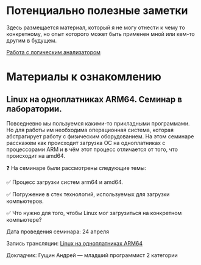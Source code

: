 # Потенциально полезные заметки 

Здесь размещается материал, который я не могу отнести к чему то конкретному, но опыт которого может быть применен мной или кем-то другим в будущем.

[Работа с логическим анализатором](https://github.com/Besogon1238/SSU-BaseALT/blob/main/Subpages/Additional_Subpages/Logic%20Analyser.md)

# Материалы к ознакомлению

## Linux на одноплатниках ARM64. Семинар в лаборатории.

Повседневно мы пользуемся какими-то прикладными программами. Но для работы им необходима операционная система, которая абстрагирует работу с физическим оборудованием. На этом семинаре расскажем как происходит загрузка ОС на одноплатниках с процессорами ARM и в чём этот процесс отличается от того, что происходит на amd64.

❓ На семинаре были рассмотрены следующие темы:

✅ Процесс загрузки систем arm64 и amd64.

✅ Погружение в стек технологий, используемых для загрузки компьютеров.

✅ Что нужно для того, чтобы Linux мог загрузиться на конкретном компьютере?

Дата проведения семинара: 24 апреля

Запись трансляции: [Linux на одноплатниках ARM64](https://vkvideo.ru/video-197903652_456239109)

Докладчик: Гущин Андрей — младший программист 2 категории